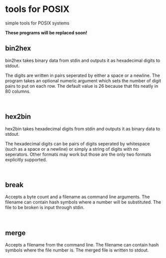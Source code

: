 # tools for POSIX
simple tools for POSIX systems

**These programs will be replaced soon!**

## bin2hex
bin2hex takes binary data from stdin and outputs it as hexadecimal digits to stdout.

The digits are written in pairs seperated by either a space or a newline. The program takes an optional numeric argument which sets the number of digit pairs to put on each row. The default value is 26 because that fits neatly in 80 columns.

<br />

## hex2bin
hex2bin takes hexadecimal digits from stdin and outputs it as binary data to stdout.

The hexadecimal digits can be pairs of digits seperated by whitespace (such as a space or a newline) or simply a string of digits with no seperators. Other formats may work but those are the only two formats explicitly supported.

<br />

## break
Accepts a byte count and a filename as command line arguments. The filename can contain hash symbols where a number will be substituted. The file to be broken is input through stdin.

<br />

## merge
Accepts a filename from the command line. The filename can contain hash symbols where the file number is. The merged file is written to stdout.
